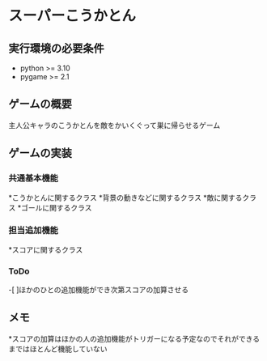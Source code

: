 # スーパーこうかとん

## 実行環境の必要条件
* python >= 3.10
* pygame >= 2.1

## ゲームの概要
主人公キャラのこうかとんを敵をかいくぐって巣に帰らせるゲーム

## ゲームの実装
### 共通基本機能
*こうかとんに関するクラス
*背景の動きなどに関するクラス
*敵に関するクラス
*ゴールに関するクラス

### 担当追加機能
*スコアに関するクラス

### ToDo
-[ ]ほかのひとの追加機能ができ次第スコアの加算させる

## メモ
*スコアの加算はほかの人の追加機能がトリガーになる予定なのでそれができるまではほとんど機能していない
